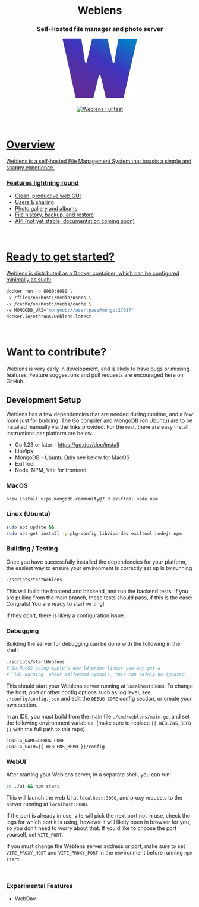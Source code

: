 <h1 align="center">Weblens</h1>
<h3 align="center">Self-Hosted file manager and photo server</h3>

<p align="center">
    <img style="float: center;" src="images/brand/logo.png" alt="weblens logo"  width=200 />
    <br/>
    <br/>    
    <a href="https://github.com/ethanrous/weblens/actions/workflows/go.yml"/>
    <img alt="Weblens Fulltest" src="https://github.com/ethanrous/weblens/actions/workflows/go.yml/badge.svg?branch=main"/>
</p>
<br/>

# Overview

Weblens is a self-hosted File Management System that boasts a simple and snappy experience.

### Features lightning round
* Clean, productive web GUI
* Users & sharing
* Photo gallery and albums
* File history, backup, and restore
* API (not yet stable, documentation coming soon)

<br/>

# Ready to get started?

Weblens is distributed as a Docker container, which can be configured minimally as such:
```bash
docker run -p 8080:8080 \ 
-v /files/on/host:/media/users \ 
-v /cache/on/host:/media/cache \
-e MONGODB_URI="mongodb://user:pass@mongo:27017"
docker.io/ethrous/weblens:latest
```

<br/>

# Want to contribute?

Weblens is very early in development, and is likely to have bugs or missing features. 
Feature suggestions and pull requests are encouraged here on GitHub

## Development Setup
Weblens has a few dependencies that are needed during runtime,
and a few more just for building. The Go compiler and MongoDB (on Ubuntu) are 
to be installed manually via the links provided. For the rest, there are easy
install instructions per platform are below.

* Go 1.23 or later - https://go.dev/doc/install
* LibVips
* MongoDB - [Ubuntu Only](https://www.mongodb.com/docs/manual/tutorial/install-mongodb-on-ubuntu/) see below for MacOS
* ExifTool
* Node, NPM, Vite for frontend

### MacOS
```bash
brew install vips mongodb-community@7.0 exiftool node npm
```

### Linux (Ubuntu)
```bash
sudo apt update &&
sudo apt-get install -y pkg-config libvips-dev exiftool nodejs npm
```

### Building / Testing
Once you have successfully installed the dependencies for your platform, the easiest way
to ensure your environment is correctly set up is by running 
```bash
./scripts/testWeblens
```
This will build the frontend and backend, and run the backend tests. If you are pulling from the main branch, 
these tests should pass, if this is the case: Congrats! You are ready to start writing! 

If they don't, there is likely a configuration issue.

### Debugging

Building the server for debugging can be done with the following in the shell.
```bash
./scripts/startWeblens
# On MacOS using Apple's new ld-prime linker you may get a 
# `ld: warning` about malformed symbols, this can safely be ignored.
```
This should start your Weblens server running at `localhost:8080`. To change the host, port or other config options 
such as log level, see `./config/config.json` and edit the `DEBUG-CORE` config section, or create your own section.

In an IDE, you must build from the main file `./cmd/weblens/main.go`, 
and set the following environment variables:
(make sure to replace `{{ WEBLENS_REPO }}` with the full path to this repo)

```
CONFIG_NAME=DEBUG-CORE
CONFIG_PATH={{ WEBLENS_REPO }}/config
```

### WebUI
After starting your Weblens server, in a separate shell, you can run:
```bash
cd ./ui && npm start
```
This will launch the web UI at `localhost:3000`, and proxy requests to the server running at `localhost:8080`.

If the port is already in use, vite will pick the next port not in use, check the logs for which port it is using,
however it will likely open in browser for you, so you don't need to worry about that. If you'd like to choose the port yourself, set `VITE_PORT`.

If you must change the Weblens server address or port, make sure to set `VITE_PROXY_HOST` and `VITE_PROXY_PORT` in the environment before running `npm start`

<br/>

### Experimental Features
* WebDav
